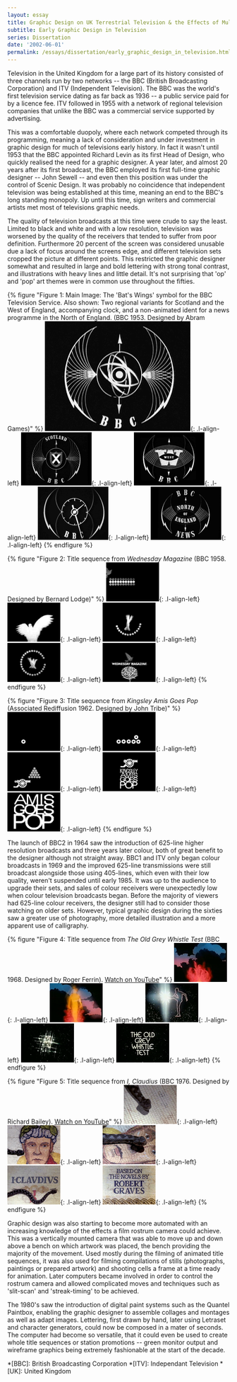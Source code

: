 ```yaml
---
layout: essay
title: Graphic Design on UK Terrestrial Television & the Effects of Multi-Channel Growth
subtitle: Early Graphic Design in Television
series: Dissertation
date: '2002-06-01'
permalink: /essays/dissertation/early_graphic_design_in_television.html
---
```

Television in the United Kingdom for a large part of its history consisted of three channels run by two networks -- the BBC (British Broadcasting Corporation) and ITV (Independent Television). The BBC was the world's first television service dating as far back as 1936 -- a public service paid for by a licence fee. ITV followed in 1955 with a network of regional television companies that unlike the BBC was a commercial service supported by advertising.

This was a comfortable duopoly, where each network competed through its programming, meaning a lack of consideration and under investment in graphic design for much of televisions early history. In fact it wasn't until 1953 that the BBC appointed Richard Levin as its first Head of Design, who quickly realised the need for a graphic designer. A year later, and almost 20 years after its first broadcast, the BBC employed its first full-time graphic designer -- John Sewell -- and even then this position was under the control of Scenic Design. It was probably no coincidence that independent television was being established at this time, meaning an end to the BBC's long standing monopoly. Up until this time, sign writers and commercial artists met most of televisions graphic needs.

The quality of television broadcasts at this time were crude to say the least. Limited to black and white and with a low resolution, television was worsened by the quality of the receivers that tended to suffer from poor definition. Furthermore 20 percent of the screen was considered unusable due a lack of focus around the screens edge, and different television sets cropped the picture at different points. This restricted the graphic designer somewhat and resulted in large and bold lettering with strong tonal contrast, and illustrations with heavy lines and little detail. It's not surprising that 'op' and 'pop' art themes were in common use throughout the fifties.

{% figure "Figure 1: Main Image: The 'Bat's Wings' symbol for the BBC Television Service. Also shown: Two regional variants for Scotland and the West of England, accompanying clock, and a non-animated ident for a news programme in the North of England. (BBC 1953. Designed by Abram Games)" %}
![BBC Television Service symbol or 'Bat's Wings'](/assets/images/essays/dissertation/figure-1a.png){: .l-align-left}
![BBC Television Service symbol in Scotland](/assets/images/essays/dissertation/figure-1b.png){: .l-align-left}
![BBC Television Service symbol in the West](/assets/images/essays/dissertation/figure-1c.png){: .l-align-left}
![BBC Television Service clock](/assets/images/essays/dissertation/figure-1d.png){: .l-align-left}
![BBC North of England News](/assets/images/essays/dissertation/figure-1e.png){: .l-align-left}
{% endfigure %}

{% figure "Figure 2: Title sequence from <cite>Wednesday Magazine</cite> (BBC 1958. Designed by Bernard Lodge)" %}
![Still from 'Wednesday Magazine' opening sequence](/assets/images/essays/dissertation/figure-2a.png){: .l-align-left}
![Still from 'Wednesday Magazine' opening sequence](/assets/images/essays/dissertation/figure-2b.png){: .l-align-left}
![Still from 'Wednesday Magazine' opening sequence](/assets/images/essays/dissertation/figure-2c.png){: .l-align-left}
![Still from 'Wednesday Magazine' opening sequence](/assets/images/essays/dissertation/figure-2d.png){: .l-align-left}
![Still from 'Wednesday Magazine' opening sequence](/assets/images/essays/dissertation/figure-2e.png){: .l-align-left}
{% endfigure %}

{% figure "Figure 3: Title sequence from <cite>Kingsley Amis Goes Pop</cite> (Associated Rediffusion 1962. Designed by John Tribe)" %}
![Still from 'Kingsley Amis Goes Pop' opening sequence](/assets/images/essays/dissertation/figure-3a.png){: .l-align-left}
![Still from 'Kingsley Amis Goes Pop' opening sequence](/assets/images/essays/dissertation/figure-3b.png){: .l-align-left}
![Still from 'Kingsley Amis Goes Pop' opening sequence](/assets/images/essays/dissertation/figure-3c.png){: .l-align-left}
![Still from 'Kingsley Amis Goes Pop' opening sequence](/assets/images/essays/dissertation/figure-3d.png){: .l-align-left}
![Still from 'Kingsley Amis Goes Pop' opening sequence](/assets/images/essays/dissertation/figure-3e.png){: .l-align-left}
{% endfigure %}

The launch of BBC2 in 1964 saw the introduction of 625-line higher resolution broadcasts and three years later colour, both of great benefit to the designer although not straight away. BBC1 and ITV only began colour broadcasts in 1969 and the improved 625-line transmissions were still broadcast alongside those using 405-lines, which even with their low quality, weren't suspended until early 1985. It was up to the audience to upgrade their sets, and sales of colour receivers were unexpectedly low when colour television broadcasts began. Before the majority of viewers had 625-line colour receivers, the designer still had to consider those watching on older sets. However, typical graphic design during the sixties saw a greater use of photography, more detailed illustration and a more apparent use of calligraphy.

{% figure "Figure 4: Title sequence from <cite>The Old Grey Whistle Test</cite> (BBC 1968. Designed by Roger Ferrin). [Watch on YouTube](https://www.youtube.com/watch?v=KNNAfzKwRn4)" %}
![Still from 'The Old Grey Whistle Test' opening sequence](/assets/images/essays/dissertation/figure-4a.png){: .l-align-left}
![Still from 'The Old Grey Whistle Test' opening sequence](/assets/images/essays/dissertation/figure-4b.png){: .l-align-left}
![Still from 'The Old Grey Whistle Test' opening sequence](/assets/images/essays/dissertation/figure-4c.png){: .l-align-left}
![Still from 'The Old Grey Whistle Test' opening sequence](/assets/images/essays/dissertation/figure-4d.png){: .l-align-left}
![Still from 'The Old Grey Whistle Test' opening sequence](/assets/images/essays/dissertation/figure-4e.png){: .l-align-left}
{% endfigure %}

{% figure "Figure 5: Title sequence from <cite>I, Claudius</cite> (BBC 1976. Designed by Richard Bailey). [Watch on YouTube](https://www.youtube.com/watch?v=pKwaCTfa1EE)" %}
![Still from 'I, Claudius' opening sequence](/assets/images/essays/dissertation/figure-5a.png){: .l-align-left}
![Still from 'I, Claudius' opening sequence](/assets/images/essays/dissertation/figure-5b.png){: .l-align-left}
![Still from 'I, Claudius' opening sequence](/assets/images/essays/dissertation/figure-5c.png){: .l-align-left}
![Still from 'I, Claudius' opening sequence](/assets/images/essays/dissertation/figure-5d.png){: .l-align-left}
![Still from 'I, Claudius' opening sequence](/assets/images/essays/dissertation/figure-5e.png){: .l-align-left}
{% endfigure %}

Graphic design was also starting to become more automated with an increasing knowledge of the effects a film rostrum camera could achieve. This was a vertically mounted camera that was able to move up and down above a bench on which artwork was placed, the bench providing the majority of the movement. Used mostly during the filming of animated title sequences, it was also used for filming compilations of stills (photographs, paintings or prepared artwork) and shooting cells a frame at a time ready for animation. Later computers became involved in order to control the rostrum camera and allowed complicated moves and techniques such as 'slit-scan' and 'streak-timing' to be achieved.

The 1980's saw the introduction of digital paint systems such as the Quantel Paintbox, enabling the graphic designer to assemble collages and montages as well as adapt images. Lettering, first drawn by hand, later using Letraset and character generators, could now be composed in a mater of seconds. The computer had become so versatile, that it could even be used to create whole title sequences or station promotions -- green monitor output and wireframe graphics being extremely fashionable at the start of the decade.

*[BBC]: British Broadcasting Corporation
*[ITV]: Independant Television
*[UK]: United Kingdom
